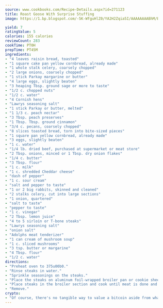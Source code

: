 ```yaml
---
source: www.cookbooks.com/Recipe-Details.aspx?id=271123
title: Roast Goose With Surprise Stuffing
image: https://1.bp.blogspot.com/-5K-WfguHlZ0/YA2H2Zqia5I/AAAAAAAABhM/Bdgu68p4aG0Q6jWdy3eGaUXSKw5p3sdxwCLcBGAsYHQ/s324/7.png

yield: 7
ratingValue: 5
calories: 155 calories
reviewCount: 283
cookTime: PT0H
prepTime: PT45M
ingredients:
- "4 loaves raisin bread, toasted"
- "1 square cake pan yellow cornbread, already made"
- "1 whole stalk celery, coarsely chopped"
- "2 large onions, coarsely chopped"
- "1 stick Parkay margarine or butter"
- "4 large eggs, slightly beaten"
- "3 heaping Tbsp. ground sage or more to taste"
- "1/2 c. chopped nuts"
- "1/2 c. water"
- "4 Cornish hens"
- "Lawrys seasoning salt"
- "1 stick Parkay or butter, melted"
- "1 1/3 c. peach nectar"
- "3 Tbsp. peach preserves"
- "1 Tbsp. Tbsp. ground cinnamon"
- "3/4 c. pecans, coarsely chopped"
- "8 slices toasted bread, torn into bite-sized pieces"
- "1 square pan yellow cornbread, already made"
- "3 eggs, slightly beaten"
- "1 c. water"
- "1/4 lb. dried beef, purchased at supermarket or meat store"
- "2 Tbsp. onions, minced or 1 Tbsp. dry onion flakes"
- "1/4 c. butter"
- "3 Tbsp. flour"
- "1 c. milk"
- "1 c. shredded Cheddar cheese"
- "dash of pepper"
- "1 c. sour cream"
- "salt and pepper to taste"
- "1 or 2 big rabbits, skinned and cleaned"
- "2 stalks celery, cut into large sections"
- "1 onion, quartered"
- "salt to taste"
- "pepper to taste"
- "1 c. vinegar"
- "2 Tbsp. lemon juice"
- "4 to 5 sirloin or T-bone steaks"
- "Lawrys seasoning salt"
- "onion salt"
- "Adolphs meat tenderizer"
- "1 can cream of mushroom soup"
- "1 c. sliced mushrooms"
- "3 tsp. butter or margarine"
- "4 Tbsp. flour"
- "1/2 c. water"
directions:
- "Preheat oven to 375u00b0."
- "Rinse steaks in water."
- "Sprinkle seasonings on the steaks."
- "Place the steaks on aluminum foil-wrapped broiler pan or cookie sheet."
- "Place steaks in the broiler section and cook until meat is done and brown on both sides."
- "Remove."
crypto:
- "Of course, there's no tangible way to value a bitcoin aside from what someone else believes it is worth."
---
```

